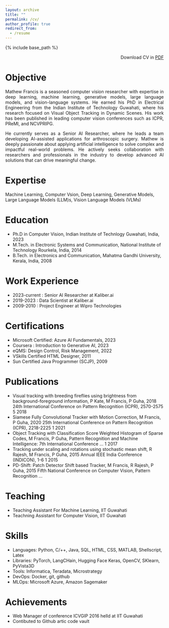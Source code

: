 ```yaml
---
layout: archive
title: ""
permalink: /cv/
author_profile: true
redirect_from:
  - /resume
---
```


{% include base_path %}
<p align="right">Download CV in <a href="files/cv.pdf">PDF</a></p>

Objective
======
<p style='text-align: justify;'> Mathew Francis is a seasoned computer vision researcher with expertise in deep learning, machine learning, generative models, large language models, and vision-language systems. He earned his PhD in Electrical Engineering from the Indian Institute of Technology Guwahati, where his research focused on Visual Object Tracking in Dynamic Scenes. His work has been published in leading computer vision conferences such as ICPR, PReMI, and NCVPRIPG.
</p>

<p style='text-align: justify;'>
He currently serves as a Senior AI Researcher, where he leads a team developing AI-assisted applications for arthroscopic surgery. Mathew is deeply passionate about applying artificial intelligence to solve complex and impactful real-world problems. He actively seeks collaboration with researchers and professionals in the industry to develop advanced AI solutions that can drive meaningful change.</p>

Expertise
========
Machine Learning, Computer Vsion, Deep Learning, Generative Models, Large Language Models (LLM)s, Vision Language Models (VLMs)

Education
======
* Ph.D in Computer Vision, Indian Institute of Technlogy Guwahati, India, 2023
* M.Tech. in Electronic Systems and Communication, National Institute of Technology Rourkela, India, 2014
* B.Tech. in Electronics and Communication, Mahatma Gandhi University, Kerala, India, 2008


Work Experience
======
* 2023-current : Senior AI Researcher at Kaliber.ai
* 2019-2023 : Data Scientist at  Kaliber.ai
* 2009-2010 : Project Engineer at Wipro Technologies


  
Certifications
======

* Microsoft Certified: Azure AI Fundamentals, 2023
* Coursera : Introduction to Generative AI, 2023
* eQMS: Design Control, Risk Management, 2022
* VSkills Certified HTML Designer, 2011
* Sun Certified Java Programmer (SCJP), 2009


Publications
======
* Visual tracking with breeding fireflies using brightness from background-foreground information, P Kate, M Francis, P Guha, 2018 24th International Conference on Pattern Recognition (ICPR), 2570-2575	5	2018
* Siamese Fully Convolutional Tracker with Motion Correction, M Francis, P Guha, 2020 25th International Conference on Pattern Recognition (ICPR), 2218-2225	1	2021
* Object Tracking with Classification Score Weighted Histogram of Sparse Codes, M Francis, P Guha, Pattern Recognition and Machine Intelligence: 7th International Conference …	1	2017
* Tracking under scaling and rotations using stochastic mean shift, R Rajesh, M Francis, P Guha, 2015 Annual IEEE India Conference (INDICON), 1-6	1	2015
* PD-Shift: Patch Detector Shift based Tracker, M Francis, R Rajesh, P Guha, 2015 Fifth National Conference on Computer Vision, Pattern Recognition …
  
Teaching
======
* Teaching Assistant For Machine Learning, IIT Guwahati 
* Teachning Assistant for Computer Vision, IIT Guwahati 
  
Skills
======

* Languages: Python, C/++, Java, SQL, HTML, CSS, MATLAB, Shellscript, Latex
* Libraries: PyTorch, LangCHain, Hugging Face Keras, OpenCV, SKlearn, PyVista3D
* Tools: Informatica, Teradata, Microstrategy
* DevOps: Docker, git, github
* MLOps: Microsoft Azure, Amazon Sagemaker
  
Achievements
======
* Web Manager of conference ICVGIP 2016 helld at IIT Guwahati
* Contibuted to Github artic code vault
